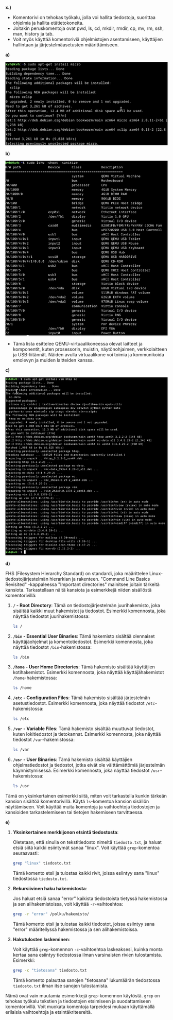**x.)**

-  Komentorivi on tehokas työkalu, jolla voi hallita tiedostoja, suorittaa ohjelmia ja hallita etätietokoneita.
-  Joitakin peruskomentoja ovat pwd, ls, cd, mkdir, rmdir, cp, mv, rm, ssh, man, history ja tab.
-  Voit myös käyttää komentoriviä ohjelmistojen asentamiseen, käyttäjien hallintaan ja järjestelmäasetusten määrittämiseen.

**a)**

![micro](/kuvat/h2/micro.png)

**b)**

![lshw](/kuvat/h2/lshw.png)

-  Tämä lista esittelee QEMU-virtuaalikoneessa olevat laitteet ja komponentit, kuten prosessorin, muistin, näytönohjaimen, verkkolaitteen ja USB-liitännät. Näiden avulla virtuaalikone voi toimia ja kommunikoida emolevyn ja muiden laitteiden kanssa.

**c)**

![install](/kuvat/h2/install.png)

**d)**

FHS (Filesystem Hierarchy Standard) on standardi, joka määrittelee Linux-tiedostojärjestelmän hierarkian ja rakenteen. "Command Line Basics Revisited" -kappaleessa "Important directories" mainitsee joitain tärkeitä kansiota. Tarkastellaan näitä kansiota ja esimerkkejä niiden sisällöstä komentorivillä:

1. **`/` - Root Directory**:
   Tämä on tiedostojärjestelmän juurihakemisto, joka sisältää kaikki muut hakemistot ja tiedostot. Esimerkki komennosta, joka näyttää tiedostot juurihakemistossa:

   ```bash
   ls /
   ```

2. **`/bin` - Essential User Binaries**:
   Tämä hakemisto sisältää olennaiset käyttäjäohjelmat ja komentotiedostot. Esimerkki komennosta, joka näyttää tiedostot `/bin`-hakemistossa:

   ```bash
   ls /bin
   ```

3. **`/home` - User Home Directories**:
   Tämä hakemisto sisältää käyttäjien kotihakemistot. Esimerkki komennosta, joka näyttää käyttäjähakemistot `/home`-hakemistossa:

   ```bash
   ls /home
   ```

4. **`/etc` - Configuration Files**:
   Tämä hakemisto sisältää järjestelmän asetustiedostot. Esimerkki komennosta, joka näyttää tiedostot `/etc`-hakemistossa:

   ```bash
   ls /etc
   ```

5. **`/var` - Variable Files**:
   Tämä hakemisto sisältää muuttuvat tiedostot, kuten lokitiedostot ja tietokannat. Esimerkki komennosta, joka näyttää tiedostot `/var`-hakemistossa:

   ```bash
   ls /var
   ```

6. **`/usr` - User Binaries**:
   Tämä hakemisto sisältää käyttäjien ohjelmatiedostot ja tiedostot, jotka eivät ole välttämättömiä järjestelmän käynnistymisessä. Esimerkki komennosta, joka näyttää tiedostot `/usr`-hakemistossa:

   ```bash
   ls /usr
   ```

Tämä on yksinkertainen esimerkki siitä, miten voit tarkastella kunkin tärkeän kansion sisältöä komentorivillä. Käytä `ls`-komentoa kansion sisällön näyttämiseen. Voit käyttää muita komentoja ja vaihtoehtoja tiedostojen ja kansioiden tarkastelemiseen tai tietojen hakemiseen tarvittaessa.

**e)**

1. **Yksinkertainen merkkijonon etsintä tiedostosta**:

   Oletetaan, että sinulla on tekstitiedosto nimeltä `tiedosto.txt`, ja haluat etsiä siitä kaikki esiintymät sanaa "linux". Voit käyttää `grep`-komentoa seuraavasti:

   ```bash
   grep "linux" tiedosto.txt
   ```

   Tämä komento etsii ja tulostaa kaikki rivit, joissa esiintyy sana "linux" tiedostossa `tiedosto.txt`.

2. **Rekursiivinen haku hakemistosta**:

   Jos haluat etsiä sanaa "error" kaikista tiedostoista tietyssä hakemistossa ja sen alihakemistoissa, voit käyttää `-r`-vaihtoehtoa:

   ```bash
   grep -r "error" /polku/hakemisto/
   ```

   Tämä komento etsii ja tulostaa kaikki tiedostot, joissa esiintyy sana "error" määritellyssä hakemistossa ja sen alihakemistoissa.

3. **Hakutulosten laskeminen**:

   Voit käyttää `grep`-komennon `-c`-vaihtoehtoa laskeaksesi, kuinka monta kertaa sana esiintyy tiedostossa ilman varsinaisten rivien tulostamista. Esimerkki:

   ```bash
   grep -c "tietosana" tiedosto.txt
   ```

   Tämä komento palauttaa sanojen "tietosana" lukumäärän tiedostossa `tiedosto.txt` ilman itse sanojen tulostamista.

Nämä ovat vain muutamia esimerkkejä `grep`-komennon käytöstä. `grep` on tehokas työkalu tekstien ja tiedostojen etsimiseen ja suodattamiseen komentorivillä. Voit muokata komentoja tarpeidesi mukaan käyttämällä erilaisia vaihtoehtoja ja etsintäkriteereitä.

